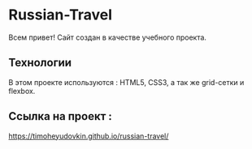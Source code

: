 # Russian-Travel

Всем привет! Сайт создан в качестве учебного проекта. 

##  Технологии 

В этом проекте используются : HTML5, CSS3, а так же grid-сетки и flexbox.

## Ссылка на проект :

https://timoheyudovkin.github.io/russian-travel/